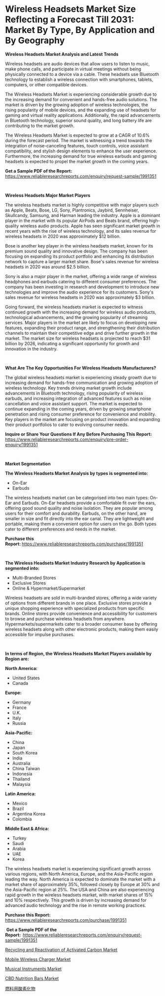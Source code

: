 <p><h1>Wireless Headsets Market Size Reflecting a Forecast Till 2031: Market By Type, By Application and By Geography</h1></p><p><strong>Wireless Headsets Market Analysis and Latest Trends</strong></p>
<p><p>Wireless headsets are audio devices that allow users to listen to music, make phone calls, and participate in virtual meetings without being physically connected to a device via a cable. These headsets use Bluetooth technology to establish a wireless connection with smartphones, tablets, computers, or other compatible devices.</p><p>The Wireless Headsets Market is experiencing considerable growth due to the increasing demand for convenient and hands-free audio solutions. The market is driven by the growing adoption of wireless technologies, the rising popularity of mobile devices, and the expanding use of headsets for gaming and virtual reality applications. Additionally, the rapid advancements in Bluetooth technology, superior sound quality, and long battery life are contributing to the market growth.</p><p>The Wireless Headsets Market is expected to grow at a CAGR of 10.6% during the forecast period. The market is witnessing a trend towards the integration of noise-canceling features, touch controls, voice assistant compatibility, and stylish design elements to enhance the user experience. Furthermore, the increasing demand for true wireless earbuds and gaming headsets is expected to propel the market growth in the coming years.</p></p>
<p><strong>Get a Sample PDF of the Report:&nbsp;</strong> <a href="https://www.reliableresearchreports.com/enquiry/request-sample/1991351">https://www.reliableresearchreports.com/enquiry/request-sample/1991351</a></p>
<p>&nbsp;</p>
<p><strong>Wireless Headsets Major Market Players</strong></p>
<p><p>The wireless headsets market is highly competitive with major players such as Apple, Beats, Bose, LG, Sony, Plantronics, Jaybird, Sennheiser, Skullcandy, Samsung, and Harman leading the industry. Apple is a dominant player in the market with its popular AirPods and Beats brand, offering high-quality wireless audio products. Apple has seen significant market growth in recent years with the rise of wireless technology, and its sales revenue for wireless headsets in 2020 was approximately $12 billion.</p><p>Bose is another key player in the wireless headsets market, known for its premium sound quality and innovative design. The company has been focusing on expanding its product portfolio and enhancing its distribution network to capture a larger market share. Bose's sales revenue for wireless headsets in 2020 was around $2.5 billion.</p><p>Sony is also a major player in the market, offering a wide range of wireless headphones and earbuds catering to different consumer preferences. The company has been investing in research and development to introduce new technologies and improve the audio experience for its customers. Sony's sales revenue for wireless headsets in 2020 was approximately $3 billion.</p><p>Going forward, the wireless headsets market is expected to witness continued growth with the increasing demand for wireless audio products, technological advancements, and the growing popularity of streaming services. Major players in the market are likely to focus on developing new features, expanding their product range, and strengthening their distribution channels to maintain their competitive edge and drive further growth in the market. The market size for wireless headsets is projected to reach $31 billion by 2026, indicating a significant opportunity for growth and innovation in the industry.</p></p>
<p>&nbsp;</p>
<p><strong>What Are The Key Opportunities For Wireless Headsets Manufacturers?</strong></p>
<p><p>The global wireless headsets market is experiencing steady growth due to increasing demand for hands-free communication and growing adoption of wireless technology. Key trends driving market growth include advancements in Bluetooth technology, rising popularity of wireless earbuds, and increasing integration of advanced features such as noise cancellation and voice assistant support. The market is expected to continue expanding in the coming years, driven by growing smartphone penetration and rising consumer preference for convenience and mobility. Key players in the market are focusing on product innovation and expanding their product portfolios to cater to evolving consumer needs.</p></p>
<p><strong>Inquire or Share Your Questions If Any Before Purchasing This Report:</strong> <a href="https://www.reliableresearchreports.com/enquiry/pre-order-enquiry/1991351">https://www.reliableresearchreports.com/enquiry/pre-order-enquiry/1991351</a></p>
<p>&nbsp;</p>
<p><strong>Market Segmentation</strong></p>
<p><strong>The Wireless Headsets Market Analysis by types is segmented into:</strong></p>
<p><ul><li>On-Ear</li><li>Earbuds</li></ul></p>
<p><p>The wireless headsets market can be categorised into two main types: On-Ear and Earbuds. On-Ear headsets provide a comfortable fit over the ears, offering good sound quality and noise isolation. They are popular among users for their comfort and durability. Earbuds, on the other hand, are smaller in size and fit directly into the ear canal. They are lightweight and portable, making them a convenient option for users on the go. Both types cater to different preferences and needs in the market.</p></p>
<p><strong>Purchase this Report:&nbsp;</strong><a href="https://www.reliableresearchreports.com/purchase/1991351">https://www.reliableresearchreports.com/purchase/1991351</a></p>
<p>&nbsp;</p>
<p><strong>The Wireless Headsets Market Industry Research by Application is segmented into:</strong></p>
<p><ul><li>Multi-Branded Stores</li><li>Exclusive Stores</li><li>Online & Hypermarket/Supermarket</li></ul></p>
<p><p>Wireless headsets are sold in multi-branded stores, offering a wide variety of options from different brands in one place. Exclusive stores provide a unique shopping experience with specialized products from specific brands. Online stores provide convenience and accessibility for customers to browse and purchase wireless headsets from anywhere. Hypermarkets/supermarkets cater to a broader consumer base by offering wireless headsets along with other electronic products, making them easily accessible for impulse purchases.</p></p>
<p>&nbsp;</p>
<p><strong>In terms of Region, the Wireless Headsets Market Players available by Region are:</strong></p>
<p>
    <p> <strong> North America: </strong>
        <ul>
            <li>United States</li>
            <li>Canada</li>
        </ul>
        </p> 
    <p> <strong> Europe: </strong>
        <ul>
            <li>Germany</li>
            <li>France</li>
            <li>U.K.</li>
            <li>Italy</li>
            <li>Russia</li>
        </ul>
        </p> 
    <p> <strong> Asia-Pacific: </strong>
        <ul>
            <li>China</li>
            <li>Japan</li>
            <li>South Korea</li>
            <li>India</li>
            <li>Australia</li>
            <li>China Taiwan</li>
            <li>Indonesia</li>
            <li>Thailand</li>
            <li>Malaysia</li>
        </ul>
        </p> 
    <p> <strong> Latin America: </strong>
        <ul>
            <li>Mexico</li>
            <li>Brazil</li>
            <li>Argentina Korea</li>
            <li>Colombia</li>
        </ul>
        </p> 
    <p> <strong> Middle East & Africa: </strong>
        <ul>
            <li>Turkey</li>
            <li>Saudi</li>
            <li>Arabia</li>
            <li>UAE</li>
            <li>Korea</li>
        </ul>
    </p>
    </p>
<p><p>The wireless headsets market is experiencing significant growth across various regions, with North America, Europe, and the Asia-Pacific region leading the way. North America is expected to dominate the market with a market share of approximately 35%, followed closely by Europe at 30% and the Asia-Pacific region at 25%. The USA and China are also experiencing rapid growth in the wireless headsets market, with market shares of 15% and 10% respectively. This growth is driven by increasing demand for advanced audio technology and the rise in remote working practices.</p></p>
<p><strong>Purchase this Report: </strong><a href="https://www.reliableresearchreports.com/purchase/1991351">https://www.reliableresearchreports.com/purchase/1991351</a></p>
<p>&nbsp;<strong>Get a Sample PDF of the Report:&nbsp;&nbsp;</strong><a href="https://www.reliableresearchreports.com/enquiry/request-sample/1991351">https://www.reliableresearchreports.com/enquiry/request-sample/1991351</a></p>
<p><strong></strong></p>
<p><p><a href="https://issuu.com/reportprime-2/docs/recycling-and-reactivation-of-activated-carbon-mar">Recycling and Reactivation of Activated Carbon Market</a></p><p><a href="https://github.com/josesg55/Market-Research-Report-List-1/blob/main/mobile-wireless-charger-market.md">Mobile Wireless Charger Market</a></p><p><a href="https://github.com/mancsybtousav/Market-Research-Report-List-1/blob/main/musical-instruments-market.md">Musical Instruments Market</a></p><p><a href="https://issuu.com/reportprime-2/docs/cbd-nutrition-bars-market-size-2030.pptx">CBD Nutrition Bars Market</a></p><p><a href="https://github.com/xtkhtofdt934839/Market-Research-Report-List-1/blob/main/80857813472.md">燃料用酸素化物</a></p></p>